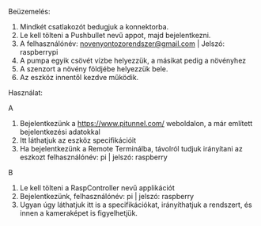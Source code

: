Beüzemelés:
1. Mindkét csatlakozót bedugjuk a konnektorba.
2. Le kell tölteni a Pushbullet nevű appot, majd bejelentkezni.
3. A felhasználónév: novenyontozorendszer@gmail.com | Jelszó: raspberrypi
4. A pumpa egyik csövét vízbe helyezzük, a másikat pedig a növényhez
5. A szenzort a növény földjébe helyezzük bele.
6. Az eszköz innentől kezdve működik.

Használat: 

A
1. Bejelentkezünk a https://www.pitunnel.com/ weboldalon, a már említett bejelentkezési adatokkal
2. Itt láthatjuk az eszköz specifikációit
3. Ha bejelentkezünk a Remote Terminálba, távolról tudjuk irányítani az eszkozt felhasználónév: pi | jelszó: raspberry

B
1. Le kell tölteni a RaspController nevű applikációt
2. Bejelentkezünk, felhasználónév: pi | jelszó: raspberry
3. Ugyan úgy láthatjuk itt is a specifikációkat, irányíthatjuk a rendszert, és innen a kameraképet is figyelhetjük.
